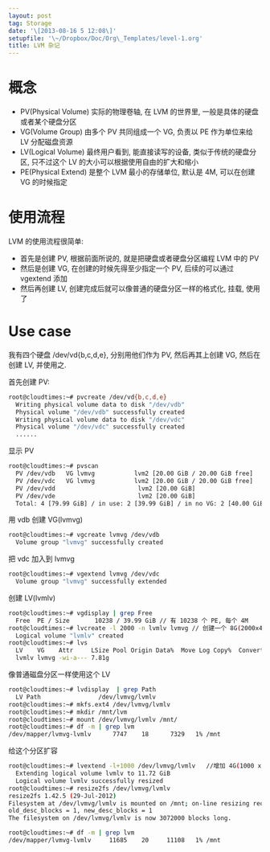 ```yaml
---
layout: post
tag: Storage
date: '\[2013-08-16 5 12:08\]'
setupfile: '\~/Dropbox/Doc/Org\_Templates/level-1.org'
title: LVM 杂记
---
```


概念
====

-   PV(Physical Volume) 实际的物理卷轴, 在 LVM 的世界里,
    一般是具体的硬盘或者某个硬盘分区
-   VG(Volume Group) 由多个 PV 共同组成一个 VG, 负责以 PE 作为单位来给
    LV 分配磁盘资源
-   LV(Logical Volume) 最终用户看到, 能直接读写的设备,
    类似于传统的硬盘分区, 只不过这个 LV
    的大小可以根据使用自由的扩大和缩小
-   PE(Physical Extend) 是整个 LVM 最小的存储单位, 默认是 4M, 可以在创建
    VG 的时候指定

使用流程
========

LVM 的使用流程很简单:

-   首先是创建 PV, 根据前面所说的, 就是把硬盘或者硬盘分区编程 LVM 中的
    PV
-   然后是创建 VG, 在创建的时候先得至少指定一个 PV, 后续的可以通过
    vgextend 添加
-   然后再创建 LV, 创建完成后就可以像普通的硬盘分区一样的格式化, 挂载,
    使用了

Use case
========

我有四个硬盘 /dev/vd{b,c,d,e}, 分别用他们作为 PV, 然后再其上创建 VG,
然后在创建 LV, 并使用之.

首先创建 PV:

``` bash
root@cloudtimes:~# pvcreate /dev/vd{b,c,d,e}
  Writing physical volume data to disk "/dev/vdb"
  Physical volume "/dev/vdb" successfully created
  Writing physical volume data to disk "/dev/vdc"
  Physical volume "/dev/vdc" successfully created
  ......
```

显示 PV

``` bash
root@cloudtimes:~# pvscan 
  PV /dev/vdb   VG lvmvg           lvm2 [20.00 GiB / 20.00 GiB free]
  PV /dev/vdc   VG lvmvg           lvm2 [20.00 GiB / 20.00 GiB free]
  PV /dev/vdd                       lvm2 [20.00 GiB]
  PV /dev/vde                       lvm2 [20.00 GiB]
  Total: 4 [79.99 GiB] / in use: 2 [39.99 GiB] / in no VG: 2 [40.00 GiB]
```

用 vdb 创建 VG(lvmvg)

``` bash
root@cloudtimes:~# vgcreate lvmvg /dev/vdb
  Volume group "lvmvg" successfully created
```

把 vdc 加入到 lvmvg

``` bash
root@cloudtimes:~# vgextend lvmvg /dev/vdc   
  Volume group "lvmvg" successfully extended
```

创建 LV(lvmlv)

``` bash
root@cloudtimes:~# vgdisplay | grep Free
  Free  PE / Size       10238 / 39.99 GiB // 有 10238 个 PE, 每个 4M
root@cloudtimes:~# lvcreate -l 2000 -n lvmlv lvmvg // 创建一个 8G(2000x4M) 的 LV
  Logical volume "lvmlv" created
root@cloudtimes:~# lvs
  LV    VG    Attr     LSize Pool Origin Data%  Move Log Copy%  Convert
  lvmlv lvmvg -wi-a--- 7.81g                                           
```

像普通磁盘分区一样使用这个 LV

``` bash
root@cloudtimes:~# lvdisplay  | grep Path
  LV Path                /dev/lvmvg/lvmlv
root@cloudtimes:~# mkfs.ext4 /dev/lvmvg/lvmlv 
root@cloudtimes:~# mkdir /mnt/lvm
root@cloudtimes:~# mount /dev/lvmvg/lvmlv /mnt/
root@cloudtimes:~# df -m | grep lvm
/dev/mapper/lvmvg-lvmlv      7747    18      7329   1% /mnt
```

给这个分区扩容

``` bash
root@cloudtimes:~# lvextend -l+1000 /dev/lvmvg/lvmlv   //增加 4G(1000 x4) 的容量
  Extending logical volume lvmlv to 11.72 GiB
  Logical volume lvmlv successfully resized
root@cloudtimes:~# resize2fs /dev/lvmvg/lvmlv 
resize2fs 1.42.5 (29-Jul-2012)
Filesystem at /dev/lvmvg/lvmlv is mounted on /mnt; on-line resizing required
old_desc_blocks = 1, new_desc_blocks = 1
The filesystem on /dev/lvmvg/lvmlv is now 3072000 blocks long.

root@cloudtimes:~# df -m | grep lvm
/dev/mapper/lvmvg-lvmlv     11685    20     11108   1% /mnt
```

